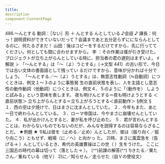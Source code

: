 ```yaml
---
title:
description
component:ContentPage
---
```



486.～んとする
動詞：［ない］形 ＋ んとする
んとしている
♪会話 ♪
課長：何っ！説明資料ができていないだって？会議まであと五分足らずににならんとしてるのに、何たるざまだ！ 山田：後はコピーをするだけですから、先に行っててください。何としても間に合わせますから。
李 ：その作業は僕が引き受けた。プロジェクトが立ち上がらんとしている時に、担当者の君の遅刻はまずいよ。
♯解説 ♭
「～んとする」は「～（よ）うとする」（→文型 441）の古い形で、今日では古い文体の書面語として残ってい るだけですから、意味が分かれば十分でしょう。
「～んとする／～（よ）うとする」は、無意志性動詞（≒自動詞）につくときは、例文１～３のように事態発 生の直前状態を表し、人を主語とし意志性の動作動詞（他動詞）につくときは、例文４、５のように「（動作を） しようと試みる」という意味を表します。
夜も明けんとする＝夜も明けようとする ＜直前状態＞ 立ち上がらんとする＝立ち上がろうとする＜直前動作＞
§例文 §
１．西の空は夕焼けで、日はまさに沈まんとしていた。
２．今年もまた、あと一日で終わらんとしている。
３．ローマ帝国は、今やまさに崩壊せんとしていた。
４．私が出かけんとすると、妻が私を呼び止めた。
５．君が言わんとすることは、わからないものでもないのだが、みんなを説得するのは容易ならざることだ。
★例題 ★
1)私は彼を（止める／止め）んとしたが、彼は（振り向く／振り向こう）ともせず、戦場（に／へ）と向かっ
た。
2)時、まさに風雲急を（告げる→ ）んとしているとき、希代の英雄曹操はこの世（ ）生をうけた。 ここに三国志の時代の幕は切って（落とした→ ）。
(^^)前課の解答(^^)
1)きたる／果たさん／重ねている（他Ｖ）
2)に／知らせん／走らせた（自Ｖの使役文）
